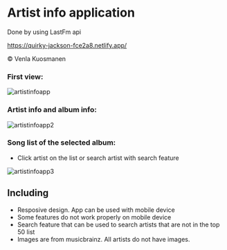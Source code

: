 # Artist info application

Done by using LastFm api

https://quirky-jackson-fce2a8.netlify.app/

© Venla Kuosmanen


### First view:

![artistinfoapp](https://user-images.githubusercontent.com/72703581/142619568-4a3e5389-5069-41f2-8d1f-bfc796f2c6d2.png)

### Artist info and album info:

![artistinfoapp2](https://user-images.githubusercontent.com/72703581/142619587-55aca232-f807-4753-9be1-54a70248b298.png)

### Song list of the selected album:

- Click artist on the list or search artist with search feature

![artistinfoapp3](https://user-images.githubusercontent.com/72703581/142619603-0aa7ca3d-de6a-465e-86cf-8a4dc3c0263f.png)

## Including

- Resposive design. App can be used with mobile device
- Some features do not work properly on mobile device
- Search feature that can be used to search artists that are not in the top 50 list
- Images are from musicbrainz. All artists do not have images.
